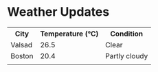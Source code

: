 # Weather Updates

<!-- WEATHER-UPDATE-START -->
<table><tr><th>City</th><th>Temperature (°C)</th><th>Condition</th></tr><tr><td>Valsad</td><td>26.5</td><td>Clear</td></tr><tr><td>Boston</td><td>20.4</td><td>Partly cloudy</td></tr><tr><td></td><td></td><td></td></tr></table>
<!-- WEATHER-UPDATE-END -->
